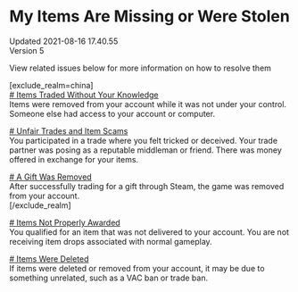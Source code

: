 # My Items Are Missing or Were Stolen
Updated 2021-08-16 17.40.55  
Version 5  

View related issues below for more information on how to resolve them  
  
[exclude_realm=china]  
[# Items Traded Without Your Knowledge
](
https://help.steampowered.com/en/faqs/view/3B6E-B322-2400-8D24)  
Items were removed from your account while it was not under your control. Someone else had access to your account or computer.  
  
[# Unfair Trades and Item Scams
](https://help.steampowered.com/en/faqs/view/18A5-167F-C27B-64A0)  
You participated in a trade where you felt tricked or deceived. Your trade partner was posing as a reputable middleman or friend. There was money offered in exchange for your items.  
  
[# A Gift Was Removed
](https://help.steampowered.com/en/faqs/view/558E-7FF0-1C5C-D1EE)  
After successfully trading for a gift through Steam, the game was removed from your account.  
[/exclude_realm]  
  
[# Items Not Properly Awarded
](https://help.steampowered.com/en/faqs/view/52E6-2DF8-205B-6561)  
You qualified for an item that was not delivered to your account. You are not receiving item drops associated with normal gameplay.  
  
[# Items Were Deleted
](https://help.steampowered.com/en/faqs/view/6E56-1261-A719-8D4F)  
If items were deleted or removed from your account, it may be due to something unrelated, such as a VAC ban or trade ban.